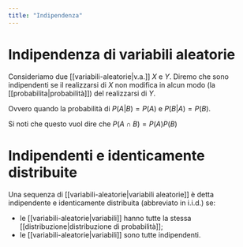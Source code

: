 ```yaml
---
title: "Indipendenza"
---
```

# Indipendenza di variabili aleatorie
Consideriamo due [[variabili-aleatorie|v.a.]] $X$ e $Y$. Diremo che sono indipendenti se il realizzarsi di $X$ non modifica in alcun modo (la [[probabilita|probabilità]]) del realizzarsi di $Y$.

Ovvero quando la probabilità di $P(A|B) = P(A)$ e $P(B|A) = P(B)$.

Si noti che questo vuol dire che $P(A \cap B) = P(A) P(B)$

# Indipendenti e identicamente distribuite
Una sequenza di [[variabili-aleatorie|variabili aleatorie]] è detta indipendente e identicamente distribuita (abbreviato in i.i.d.) se:
- le [[variabili-aleatorie|variabili]] hanno tutte la stessa [[distribuzione|distribuzione di probabilità]];
- le [[variabili-aleatorie|variabili]] sono tutte indipendenti.